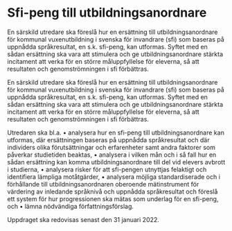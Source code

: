 # Sfi-peng till utbildningsanordnare

En särskild utredare ska föreslå hur en ersättning till utbildningsanordnare
för kommunal vuxenutbildning i svenska för invandrare (sfi) som baseras på
uppnådda språkresultat, en s.k. sfi-peng, kan utformas. Syftet med en sådan
ersättning ska vara att stimulera och ge utbildningsanordnare stärkta incitament
att verka för en större måluppfyllelse för eleverna, så att resultaten och
genomströmningen i sfi förbättras.

En särskild utredare ska föreslå hur en ersättning till utbildningsanordnare
för kommunal vuxenutbildning i svenska för invandrare (sfi) som baseras på
uppnådda språkresultat, en s.k. sfi-peng, kan utformas. Syftet med en sådan
ersättning ska vara att stimulera och ge utbildningsanordnare stärkta incitament
att verka för en större måluppfyllelse för eleverna, så att resultaten och
genomströmningen i sfi förbättras.

Utredaren ska bl.a.
• analysera hur en sfi-peng till utbildningsanordnare kan utformas, där
ersättningen baseras på uppnådda språkresultat och där individers olika förutsättningar och erfarenheter samt andra faktorer som påverkar studietiden beaktas,
• analysera i vilken mån och i så fall hur en sådan ersättning kan komma utbildningsanordnare till del vid elevers avbrott i studierna,
• analysera risker för att sfi-pengen utnyttjas felaktigt och identifiera lämpliga motåtgärder,
• analysera möjliga standardiserade och i förhållande till utbildningsanordnaren oberoende mätinstrument för värdering av inledande språknivå och uppnådda språkresultat och föreslå ett system för hur progressionen ska mätas som underlag för en sfi-peng, och
• lämna nödvändiga författningsförslag.

Uppdraget ska redovisas senast den 31 januari 2022.
